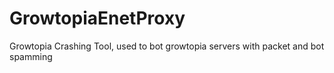 # GrowtopiaEnetProxy
Growtopia Crashing Tool, used to bot growtopia servers with packet and bot spamming
